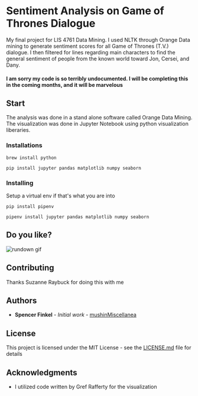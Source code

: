 # Sentiment Analysis on Game of Thrones Dialogue

My final project for LIS 4761 Data Mining. I used NLTK through Orange Data mining to generate sentiment scores for all Game of Thrones (T.V.) dialogue. I then filtered for lines regarding main characters to find the general sentiment of people from the known world toward Jon, Cersei, and Dany.

#### I am sorry my code is so terribly undocumented. I will be completing this in the coming months, and it will be marvelous 

## Start

The analysis was done in a stand alone software called Orange Data Mining.
The visualization was done in Jupyter Notebook using python visualization liberaries.

### Installations


```
brew install python  

pip install jupyter pandas matplotlib numpy seaborn

```

### Installing

Setup a virtual env if that's what you are into
```
pip install pipenv

pipenv install jupyter pandas matplotlib numpy seaborn
```

## Do you like?

![rundown gif](/GoTAnalysis/img/workflow.gif)




## Contributing

Thanks Suzanne Raybuck for doing this with me


## Authors

* **Spencer Finkel** - *Initial work* - [mushinMiscellanea](https://github.com/mushinMiscellanea)



## License

This project is licensed under the MIT License - see the [LICENSE.md](LICENSE.md) file for details

## Acknowledgments

* I utilized code written by Gref Rafferty for the visualization


